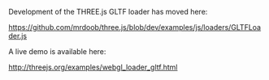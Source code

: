 Development of the THREE.js GLTF loader has moved here:

https://github.com/mrdoob/three.js/blob/dev/examples/js/loaders/GLTFLoader.js

A live demo is available here:

http://threejs.org/examples/webgl_loader_gltf.html
